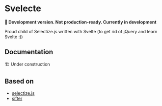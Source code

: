 # Svelecte

**🚧 Development version. Not production-ready. Currently in development**

Proud child of Selectize.js written with Svelte (to get rid of jQuery and learn Svelte :))

## Documentation

🏗 Under construction


## Based on

- [selectize.js](https://github.com/selectize/selectize.js)
- [sifter](https://github.com/brianreavis/sifter.js)

